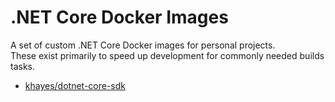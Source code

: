 # .NET Core Docker Images
A set of custom .NET Core Docker images for personal projects.  
These exist primarily to speed up development for commonly needed builds tasks.  

- [khayes/dotnet-core-sdk](https://hub.docker.com/r/khayes/dotnet-core-sdk)